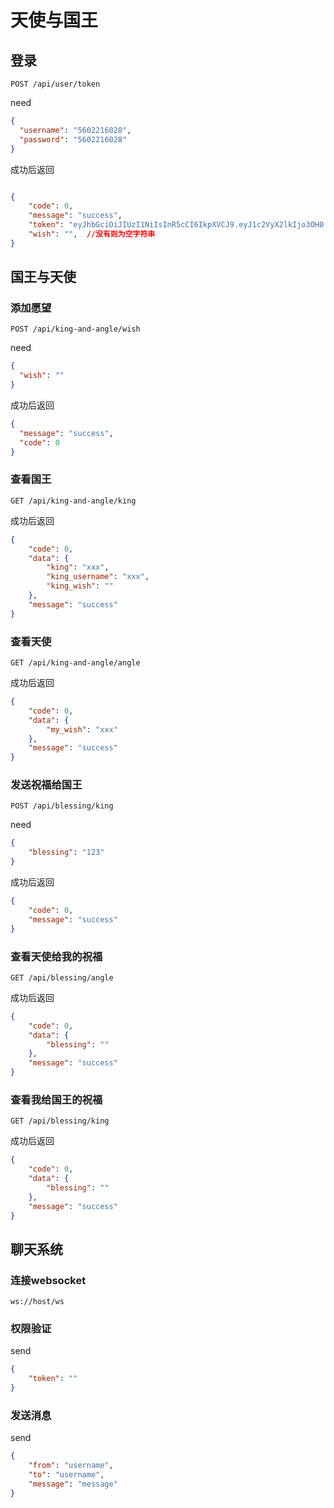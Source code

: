 # 天使与国王

## 登录

`POST /api/user/token`

need

```json
{
  "username": "5602216028",
  "password": "5602216028"
}
```

成功后返回

```json

{
    "code": 0,
    "message": "success",
    "token": "eyJhbGciOiJIUzI1NiIsInR5cCI6IkpXVCJ9.eyJ1c2VyX2lkIjo3OH0.C7uzc0laz9xlelzIcbjTr1wUZSAyoRVeUKtQUOj9my4",
    "wish": "",  //没有则为空字符串
}
```

## 国王与天使

### 添加愿望

`POST /api/king-and-angle/wish`

need

```json
{
  "wish": ""
}
```

成功后返回

```json
{
  "message": "success",
  "code": 0
}
```

###  查看国王

`GET /api/king-and-angle/king`

成功后返回

```json
{
    "code": 0,
    "data": {
        "king": "xxx",
        "king_username": "xxx",
        "king_wish": ""
    },
    "message": "success"
}
```

### 查看天使

`GET /api/king-and-angle/angle`

成功后返回

```json
{
    "code": 0,
    "data": {
        "my_wish": "xxx"
    },
    "message": "success"
}
```

### 发送祝福给国王

`POST /api/blessing/king`

need 

```json
{
	"blessing": "123"
}
```

成功后返回

```json
{
    "code": 0,
    "message": "success"
}
```

### 查看天使给我的祝福

`GET /api/blessing/angle`

成功后返回

```json
{
    "code": 0,
    "data": {
        "blessing": ""
    },
    "message": "success"
}
```

### 查看我给国王的祝福


`GET /api/blessing/king`

成功后返回

```json
{
    "code": 0,
    "data": {
        "blessing": ""
    },
    "message": "success"
}
```

## 聊天系统

### 连接websocket

`ws://host/ws`

### 权限验证

send 

```json
{
    "token": ""
}
```

### 发送消息

send

```json
{
    "from": "username",
    "to": "username",
    "message": "message"
}
```



